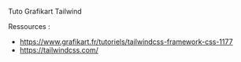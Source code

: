 Tuto Grafikart Tailwind

Ressources :
- https://www.grafikart.fr/tutoriels/tailwindcss-framework-css-1177
- https://tailwindcss.com/
